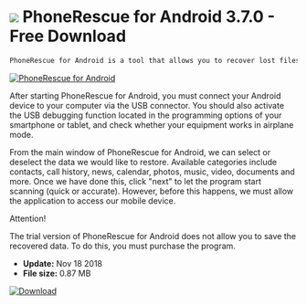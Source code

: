 # ![](https://cdn.softexe.net/static/icon/2/phonerescue-for-android-9592.png) PhoneRescue for Android 3.7.0 - Free Download

```sh
PhoneRescue for Android is a tool that allows you to recover lost files from smartphones and tablets running Android.
```
[![PhoneRescue for Android](https://gallery.dpcdn.pl/imgc/Tools/84096/g_-_420x350_1.5_-_xb17c2449-aec9-4a49-8d61-7d3c52528fb6.jpg)](https://softexe.net/win/disks-files/data-recovery/phonerescue-for-android:aeab.html)

After starting PhoneRescue for Android, you must connect your Android device to your computer via the USB connector. You should also activate the USB debugging function located in the programming options of your smartphone or tablet, and check whether your equipment works in airplane mode.
 
 From the main window of PhoneRescue for Android, we can select or deselect the data we would like to restore. Available categories include contacts, call history, news, calendar, photos, music, video, documents and more. Once we have done this, click "next" to let the program start scanning (quick or accurate). However, before this happens, we must allow the application to access our mobile device.
 
 Attention!
 
 The trial version of PhoneRescue for Android does not allow you to save the recovered data. To do this, you must purchase the program.


- **Update:** Nov 18 2018
- **File size:** 0.87 MB

[![Download](https://cdn.softexe.net/static/img/download.png)](https://softexe.net/win/disks-files/data-recovery/phonerescue-for-android:aeab.html)

